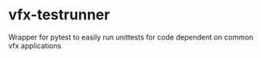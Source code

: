 # vfx-testrunner
Wrapper for pytest to easily run unittests for code dependent on common vfx applications
